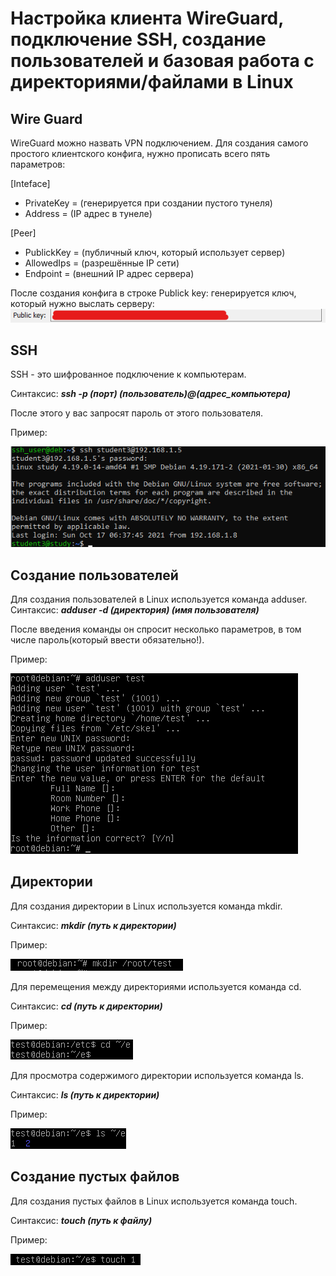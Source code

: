 # Настройка клиента WireGuard, подключение SSH, создание пользователей и базовая работа с директориями/файлами в Linux
## Wire Guard
WireGuard можно назвать VPN подключением. Для создания самого простого клиентского конфига, нужно прописать всего пять параметров:

[Inteface]
+ PrivateKey = (генерируется при создании пустого тунеля)
+ Address = (IP адрес в тунеле)

[Peer]
- PublickKey = (публичный ключ, который использует сервер)
- AllowedIps = (разрешённые IP сети)
- Endpoint = (внешний IP адрес сервера)

После создания конфига в строке Publick key: генерируется ключ, который нужно выслать серверу: ![alt text](https://github.com/Alexey3124/Work/blob/main/%D0%9B%D0%B0%D0%B1%D0%BE%D1%80%D0%B0%D1%82%D0%BE%D1%80%D0%BA%D0%B0%204/Public%20key.png)
## SSH
SSH - это шифрованное подключение к компьютерам.

Синтаксис: ***ssh -p (порт) (пользователь)@(адрес_компьютера)***

После этого у вас запросят пароль от этого пользователя.

Пример:

![alt text](https://github.com/Alexey3124/Work/blob/main/%D0%9B%D0%B0%D0%B1%D0%BE%D1%80%D0%B0%D1%82%D0%BE%D1%80%D0%BA%D0%B0%204/SSH.png)
## Создание пользователей
Для создания пользователей в Linux используется команда adduser.
Синтаксис: ***adduser -d (директория) (имя пользователя)***

После введения команды он спросит несколько параметров, в том числе пароль(который ввести обязательно!).

Пример:

![alt text](https://github.com/Alexey3124/Work/blob/main/%D0%9B%D0%B0%D0%B1%D0%BE%D1%80%D0%B0%D1%82%D0%BE%D1%80%D0%BA%D0%B0%204/Adduser.png)
## Директории
Для создания директории в Linux используется команда mkdir.

Синтаксис: ***mkdir (путь к директории)***

Пример:

![alt text](https://github.com/Alexey3124/Work/blob/main/%D0%9B%D0%B0%D0%B1%D0%BE%D1%80%D0%B0%D1%82%D0%BE%D1%80%D0%BA%D0%B0%204/Mkdir.png)

Для перемещения между директориями используется команда cd.

Синтаксис: ***cd (путь к директории)***

Пример:

![alt text](https://github.com/Alexey3124/Work/blob/main/%D0%9B%D0%B0%D0%B1%D0%BE%D1%80%D0%B0%D1%82%D0%BE%D1%80%D0%BA%D0%B0%204/Cd.png)

Для просмотра содержимого директории используется команда ls.

Синтаксис: ***ls (путь к директории)***

Пример:

![alt text](https://github.com/Alexey3124/Work/blob/main/%D0%9B%D0%B0%D0%B1%D0%BE%D1%80%D0%B0%D1%82%D0%BE%D1%80%D0%BA%D0%B0%204/Ls.png)

## Создание пустых файлов
Для создания пустых файлов в Linux используется команда touch.

Синтаксис: ***touch (путь к файлу)***

Пример:

![alt text](https://github.com/Alexey3124/Work/blob/main/%D0%9B%D0%B0%D0%B1%D0%BE%D1%80%D0%B0%D1%82%D0%BE%D1%80%D0%BA%D0%B0%204/Touch.png)

